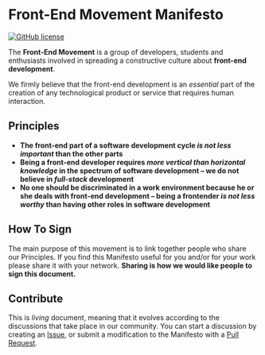 # Front-End Movement Manifesto

[![GitHub license](https://img.shields.io/github/license/frontend-movement/manifesto)](https://github.com/frontend-movement/manifesto/blob/master/LICENSE)

The **Front-End Movement** is a group of developers, students and enthusiasts involved in spreading a constructive culture about **front-end development**.

We firmly believe that the front-end development is an _essential_ part of the creation of any technological product or service that requires human interaction.

## Principles

- **The front-end part of a software development cycle _is not less important_ than the other parts**
- **Being a front-end developer requires _more vertical than horizontal knowledge_ in the spectrum of software development – we do not believe in _full-stack_ development**
- **No one should be discriminated in a work environment because he or she deals with front-end development – being a frontender _is not less worthy_ than having other roles in software development**

## How To Sign

The main purpose of this movement is to link together people who share our Principles. If you find this Manifesto useful for you and/or for your work please share it with your network. **Sharing is how we would like people to sign this document.**

## Contribute

This is _living_ document, meaning that it evolves according to the discussions that take place in our community. You can start a discussion by creating an [Issue](https://github.com/frontend-movement/manifesto/issues), or submit a modification to the Manifesto with a [Pull Request](https://github.com/frontend-movement/manifesto/pulls).

